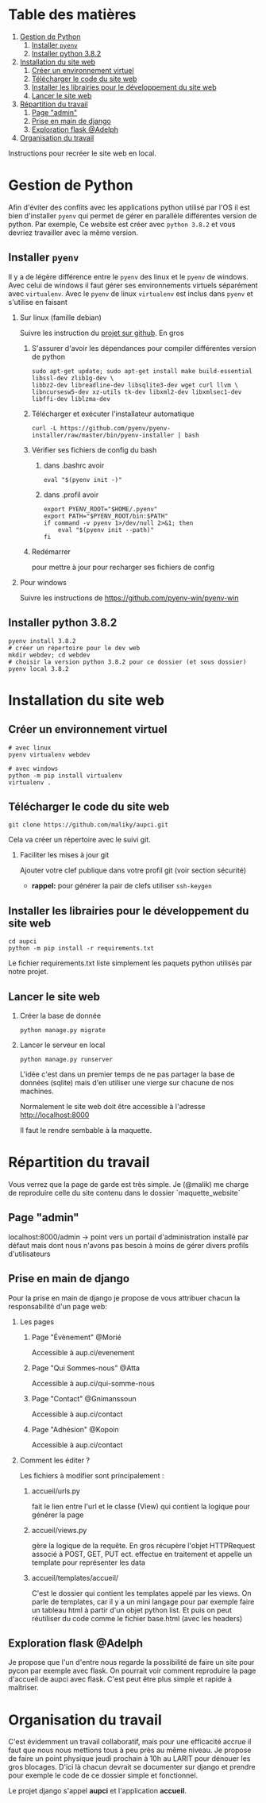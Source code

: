 # Table des matières

1.  [Gestion de Python](#org910fed9)
    1.  [Installer `pyenv`](#orgac147fe)
    2.  [Installer python 3.8.2](#org822e229)
2.  [Installation du site web](#orgf1df749)
    1.  [Créer un environnement virtuel](#org98a1737)
    2.  [Télécharger le code du site web](#org4220e36)
    3.  [Installer les librairies pour le développement du site web](#orge6b5142)
    4.  [Lancer le site web](#org0287517)
3.  [Répartition du travail](#orgf5f7ff8)
    1.  [Page "admin"](#org317a965)
    2.  [Prise en main de django](#org74c328e)
    3.  [Exploration flask @Adelph](#orgc20a7d7)
4.  [Organisation du travail](#org2d27fd9)

Instructions pour recréer le site web en local.


<a id="org910fed9"></a>

# Gestion de Python

Afin d'éviter des conflits avec les applications python utilisé par l'OS il est bien d'installer `pyenv` qui permet de gérer en parallèle différentes version de python.
Par exemple, Ce website est créer avec `python 3.8.2` et vous devriez travailler avec la même version.


<a id="orgac147fe"></a>

## Installer `pyenv`

Il y a de légère différence entre le `pyenv` des linux et le `pyenv` de windows.  Avec celui de windows il faut gérer ses environnements virtuels séparément avec `virtualenv`.     Avec le `pyenv` de linux `virtualenv` est inclus dans `pyenv` et s'utilise en faisant

1.  Sur linux (famille debian)

    Suivre les instruction du [projet sur github](https://github.com/pyenv/pyenv).  En gros
    
    1.  S'assurer d'avoir les dépendances pour compiler différentes version de python
    
            sudo apt-get update; sudo apt-get install make build-essential libssl-dev zlib1g-dev \
            libbz2-dev libreadline-dev libsqlite3-dev wget curl llvm \
            libncursesw5-dev xz-utils tk-dev libxml2-dev libxmlsec1-dev libffi-dev liblzma-dev
    
    2.  Télécharger et exécuter l'installateur automatique
    
            curl -L https://github.com/pyenv/pyenv-installer/raw/master/bin/pyenv-installer | bash
    
    3.  Vérifier ses fichiers de config du bash
    
        1.  dans .bashrc avoir
        
                eval "$(pyenv init -)"
        
        2.  dans .profil avoir
        
                export PYENV_ROOT="$HOME/.pyenv"
                export PATH="$PYENV_ROOT/bin:$PATH"
                if command -v pyenv 1>/dev/null 2>&1; then
                    eval "$(pyenv init --path)"
                fi
    
    4.  Redémarrer
    
        pour mettre à jour pour recharger ses fichiers de config

2.  Pour windows

    Suivre les instructions de <https://github.com/pyenv-win/pyenv-win>


<a id="org822e229"></a>

## Installer python 3.8.2

    pyenv install 3.8.2
    # créer un répertoire pour le dev web
    mkdir webdev; cd webdev
    # choisir la version python 3.8.2 pour ce dossier (et sous dossier)
    pyenv local 3.8.2


<a id="orgf1df749"></a>

# Installation du site web


<a id="org98a1737"></a>

## Créer un environnement virtuel

    # avec linux
    pyenv virtualenv webdev
    
    # avec windows
    python -m pip install virtualenv
    virtualenv .


<a id="org4220e36"></a>

## Télécharger le code du site web

    git clone https://github.com/maliky/aupci.git

Cela va créer un répertoire avec le suivi git.

1.  Faciliter les mises à jour git

    Ajouter votre clef publique dans votre profil git (voir section sécurité)
    
    -   **rappel:** pour générer la pair de clefs utiliser `ssh-keygen`


<a id="orge6b5142"></a>

## Installer les librairies pour le développement du site web

    cd aupci
    python -m pip install -r requirements.txt

Le fichier requirements.txt liste simplement les paquets python utilisés par notre projet.


<a id="org0287517"></a>

## Lancer le site web

1.  Créer la base de donnée

        python manage.py migrate

2.  Lancer le serveur en local

        python manage.py runserver
    
    L'idée c'est dans un premier temps de ne pas partager la base de données (sqlite) mais d'en utiliser une vierge sur chacune de nos machines.
    
    Normalement le site web doit être accessible à l'adresse <http://localhost:8000>
    
    Il faut le rendre sembable à la maquette.


<a id="orgf5f7ff8"></a>

# Répartition du travail

Vous verrez que la page de garde est très simple.  Je (@malik) me charge de reproduire celle du site contenu dans le dossier \`maquette\_website\`


<a id="org317a965"></a>

## Page "admin"

localhost:8000/admin   -> point vers un portail d'administration installé par défaut mais dont nous n'avons pas besoin à moins de gérer divers profils d'utilisateurs


<a id="org74c328e"></a>

## Prise en main de django

Pour la prise en main de django je propose de vous attribuer chacun la responsabilité d'un page web:

1.  Les pages

    1.  Page "Évènement" @Morié
    
        Accessible à aup.ci/evenement
    
    2.  Page "Qui Sommes-nous" @Atta
    
        Accessible à aup.ci/qui-somme-nous    
    
    3.  Page "Contact" @Gnimanssoun
    
        Accessible à aup.ci/contact    
    
    4.  Page "Adhésion" @Kopoin
    
        Accessible à aup.ci/contact    

2.  Comment les éditer ?

    Les fichiers à modifier sont principalement :
    
    1.  accueil/urls.py
    
        fait le lien entre l'url et le classe (View) qui contient la logique pour générer la page
    
    2.  accueil/views.py
    
        gère la logique de la requête.  En gros récupère l'objet HTTPRequest associé à POST, GET, PUT ect. effectue en traitement et appelle un template pour représenter les data
    
    3.  accueil/templates/accueil/
    
        C'est le dossier qui contient les templates appelé par les views.  On parle de templates, car il y a un mini langage pour par exemple faire un tableau html à partir d'un objet python list.  Et puis on peut réutiliser du code comme le fichier base.html (avec les headers)


<a id="orgc20a7d7"></a>

## Exploration flask @Adelph

Je propose que l'un d'entre nous regarde la possibilité de faire un site pour pycon par exemple avec flask.  On pourrait voir comment reproduire la page d'accueil de aupci avec flask.  C'est peut être plus simple et rapide à maîtriser.


<a id="org2d27fd9"></a>

# Organisation du travail

C'est évidemment un travail collaboratif, mais pour une efficacité accrue il faut que nous nous mettions tous à peu près au même niveau.  Je propose de faire un point physique jeudi prochain à 10h au LARIT pour dénouer les gros blocages.  D'ici là chacun devrait se documenter sur django et prendre pour exemple le code de ce dossier simple et fonctionnel.

Le <span class="underline">projet</span> django s'appel **aupci** et <span class="underline">l'application</span>  **accueil**.

